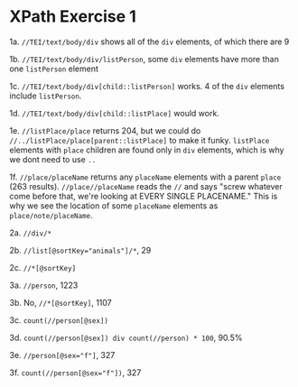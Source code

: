 # XPath Exercise 1

1a. `//TEI/text/body/div` shows all of the `div` elements, of which there are 9

1b. `//TEI/text/body/div/listPerson`, some `div` elements have more than one `listPerson` element

1c. `//TEI/text/body/div[child::listPerson]` works. 4 of the `div` elements include `listPerson`.

1d. `//TEI/text/body/div[child::listPlace]` would work.

1e. `//listPlace/place` returns 204, but we could do `//../listPlace/place[parent::listPlace]` to make it funky. `listPlace` elements with `place` children are found only in `div` elements, which is why we dont need to use `..`

1f. `//place/placeName` returns any `placeName` elements with a parent `place` (263 results). `//place//placeName`  reads the  `//` and says "screw whatever come before that, we're looking at EVERY SINGLE PLACENAME." This is why we see the location of some `placeName` elements as `place/note/placeName`.


2a. `//div/*`

2b. `//list[@sortKey="animals"]/*`, 29

2c. `//*[@sortKey]`


3a. `//person`, 1223

3b. No, `//*[@sortKey]`, 1107

3c. `count(//person[@sex])`

3d. `count(//person[@sex]) div count(//person) * 100`, 90.5%

3e. `//person[@sex="f"]`, 327

3f. `count(//person[@sex="f"])`, 327